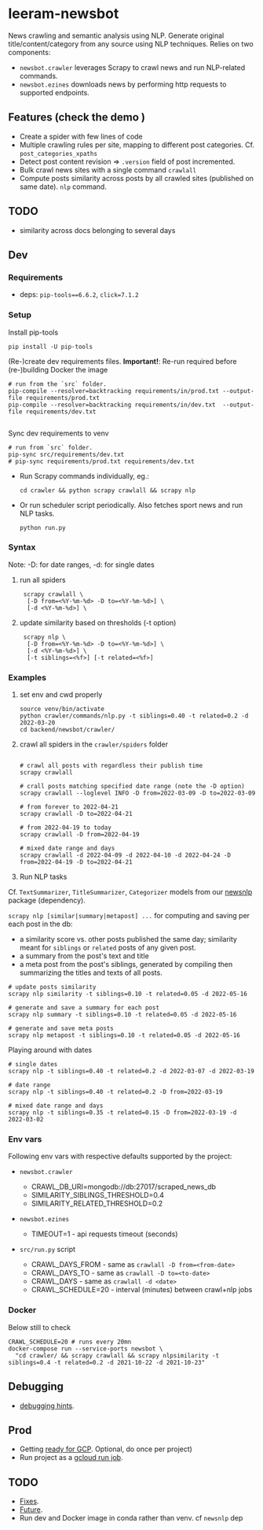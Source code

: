 # leeram-newsbot

News crawling and semantic analysis using NLP. 
Generate original title/content/category from any source using NLP techniques.
Relies on two components:
* `newsbot.crawler` leverages Scrapy to crawl news and run NLP-related commands.
* `newsbot.ezines` downloads news by performing http requests to supported endpoints.


## Features (check the demo )
- Create a spider with few lines of code
- Multiple crawling rules per site, mapping to different post categories.
  Cf. `post_categories_xpaths`
- Detect post content revision => `.version` field of post incremented.
- Bulk crawl news sites with a single command `crawlall`
- Compute posts similarity across posts by all crawled sites (published on same date). 
  `nlp` command.

## TODO
- similarity across docs belonging to several days 


## Dev


### Requirements

* deps: `pip-tools==6.6.2`, `click=7.1.2` 

### Setup

Install pip-tools
```shell
pip install -U pip-tools
```

(Re-)create dev requirements files. 
**Important!**: Re-run required before (re-)building Docker the image
```shell
# run from the `src` folder.
pip-compile --resolver=backtracking requirements/in/prod.txt --output-file requirements/prod.txt 
pip-compile --resolver=backtracking requirements/in/dev.txt  --output-file requirements/dev.txt 


```
Sync dev requirements to venv
```shell
# run from `src` folder.
pip-sync src/requirements/dev.txt 
# pip-sync requirements/prod.txt requirements/dev.txt
```

* Run Scrapy commands individually, eg.:
    ```shell
    cd crawler && python scrapy crawlall && scrapy nlp
    ```

* Or run scheduler script periodically. Also fetches sport news and run NLP tasks.
    ```shell
    python run.py
    ```

### Syntax

Note: -D: for date ranges, -d: for single dates


1. run all spiders
    ```  
     scrapy crawlall \
      [-D from=<%Y-%m-%d> -D to=<%Y-%m-%d>] \ 
      [-d <%Y-%m-%d>] \
    ```

2. update similarity based on thresholds (-t option)
    ```  
     scrapy nlp \
      [-D from=<%Y-%m-%d> -D to=<%Y-%m-%d>] \ 
      [-d <%Y-%m-%d>] \
      [-t siblings=<%f>] [-t related=<%f>]
    ```

### Examples

1. set env and cwd properly
    ```shell
    source venv/bin/activate
    python crawler/commands/nlp.py -t siblings=0.40 -t related=0.2 -d 2022-03-20
    cd backend/newsbot/crawler/
    ```

2. crawl all spiders in the `crawler/spiders` folder
    ```shell
    
    # crawl all posts with regardless their publish time  
    scrapy crawlall
    
    # crall posts matching specified date range (note the -D option)
    scrapy crawlall --loglevel INFO -D from=2022-03-09 -D to=2022-03-09 
    
    # from forever to 2022-04-21
    scrapy crawlall -D to=2022-04-21
    
    # from 2022-04-19 to today
    scrapy crawlall -D from=2022-04-19
    
    # mixed date range and days
    scrapy crawlall -d 2022-04-09 -d 2022-04-10 -d 2022-04-24 -D from=2022-04-19 -D to=2022-04-21          
    ```

3. Run NLP tasks

Cf. `TextSummarizer`, `TitleSummarizer`, `Categorizer` models from our
[newsnlp](https://github.com/techoutlooks/newsnlp.git) package (dependency).

`scrapy nlp [similar|summary|metapost] ...` for computing and saving per each post in the db:
- a similarity score vs. other posts published the same day;
  similarity meant for `siblings` or `related` posts of any given post.
- a summary from the post's text and title
- a meta post from the post's siblings, generated by compiling then summarizing the titles and
  texts of all posts.


```shell
# update posts similarity
scrapy nlp similarity -t siblings=0.10 -t related=0.05 -d 2022-05-16

# generate and save a summary for each post
scrapy nlp summary -t siblings=0.10 -t related=0.05 -d 2022-05-16

# generate and save meta posts
scrapy nlp metapost -t siblings=0.10 -t related=0.05 -d 2022-05-16
```


Playing around with dates

```shell
# single dates
scrapy nlp -t siblings=0.40 -t related=0.2 -d 2022-03-07 -d 2022-03-19  

# date range 
scrapy nlp -t siblings=0.40 -t related=0.2 -D from=2022-03-19            

# mixed date range and days
scrapy nlp -t siblings=0.35 -t related=0.15 -D from=2022-03-19 -d 2022-03-02

```

### Env vars

Following env vars with respective defaults supported by the project: 

* `newsbot.crawler`
  - CRAWL_DB_URI=mongodb://db:27017/scraped_news_db
  - SIMILARITY_SIBLINGS_THRESHOLD=0.4
  - SIMILARITY_RELATED_THRESHOLD=0.2


* `newsbot.ezines` 
  - TIMEOUT=1 - api requests timeout (seconds)


* `src/run.py` script
  - CRAWL_DAYS_FROM - same as `crawlall -D from=<from-date>`
  - CRAWL_DAYS_TO - same as `crawlall -D to=<to-date>`
  - CRAWL_DAYS - same as `crawlall -d <date>`
  - CRAWL_SCHEDULE=20 - interval (minutes) between crawl+nlp jobs

### Docker

Below still to check

```shell
CRAWL_SCHEDULE=20 # runs every 20mn
docker-compose run --service-ports newsbot \
  "cd crawler/ && scrapy crawlall && scrapy nlpsimilarity -t siblings=0.4 -t related=0.2 -d 2021-10-22 -d 2021-10-23"
```


## Debugging

* [debugging hints](./doc/debug.md).


## Prod

* Getting [ready for GCP](./doc/gcloud-init.md). Optional, do once per project) 
* Run project as a [gcloud run job](./doc/gcloud.md).


## TODO

* [Fixes](./doc/todo.md#fixme).
* [Future](./doc/todo.md#todo).
* Run dev and Docker image in conda rather than venv. cf `newsnlp` dep

